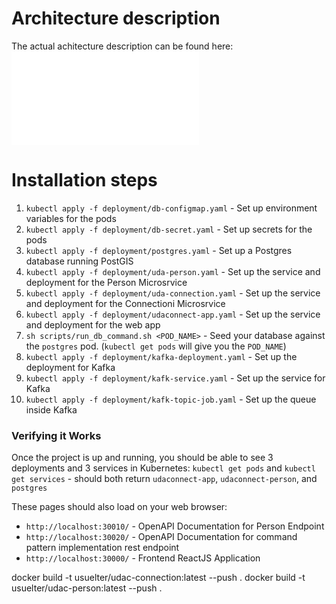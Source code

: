 # Architecture description
The actual achitecture description can be found here: ![Architecture overview](docs/architecture.md)

# Installation steps
01. `kubectl apply -f deployment/db-configmap.yaml` - Set up environment variables for the pods
02. `kubectl apply -f deployment/db-secret.yaml` - Set up secrets for the pods
03. `kubectl apply -f deployment/postgres.yaml` - Set up a Postgres database running PostGIS
04. `kubectl apply -f deployment/uda-person.yaml` - Set up the service and deployment for the Person Microsrvice
05. `kubectl apply -f deployment/uda-connection.yaml` - Set up the service and deployment for the Connectioni Microsrvice
06. `kubectl apply -f deployment/udaconnect-app.yaml` - Set up the service and deployment for the web app
07. `sh scripts/run_db_command.sh <POD_NAME>` - Seed your database against the `postgres` pod. (`kubectl get pods` will give you the `POD_NAME`)
08. `kubectl apply -f deployment/kafka-deployment.yaml` - Set up the deployment for Kafka
09. `kubectl apply -f deployment/kafk-service.yaml` - Set up the service for Kafka
10. `kubectl apply -f deployment/kafk-topic-job.yaml` - Set up the queue inside Kafka



### Verifying it Works
Once the project is up and running, you should be able to see 3 deployments and 3 services in Kubernetes:
`kubectl get pods` and `kubectl get services` - should both return `udaconnect-app`, `udaconnect-person`, and `postgres`


These pages should also load on your web browser:
* `http://localhost:30010/` - OpenAPI Documentation for Person Endpoint
* `http://localhost:30020/` - OpenAPI Documentation for command pattern implementation rest endpoint
* `http://localhost:30000/` - Frontend ReactJS Application




docker build -t usuelter/udac-connection:latest --push .
docker build -t usuelter/udac-person:latest --push .